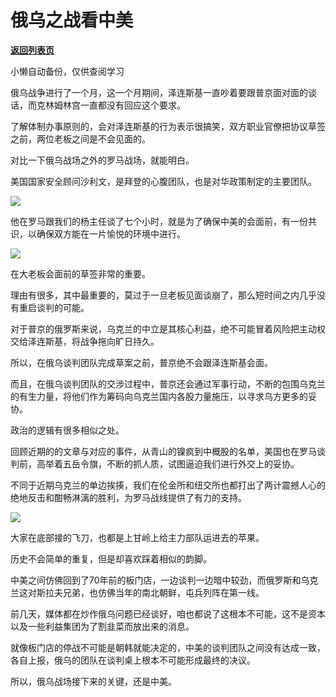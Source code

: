 # 俄乌之战看中美

[**返回列表页**](/gzh/政事堂2019)

小懒自动备份，仅供查阅学习

俄乌战争进行了一个月，这一个月期间，泽连斯基一直吵着要跟普京面对面的谈话，而克林姆林宫一直都没有回应这个要求。

  

了解体制办事原则的，会对泽连斯基的行为表示很搞笑，双方职业官僚把协议草签之前，两位老板之间是不会见面的。  

  

对比一下俄乌战场之外的罗马战场，就能明白。

  

美国国家安全顾问沙利文，是拜登的心腹团队，也是对华政策制定的主要团队。

  

![](https://mmbiz.qpic.cn/mmbiz_png/rxhS23yu8cMTkXNEc23UZghIrxd5ibtPAwFK6pufz5M3rOpeic34WHU5aH8MozdjKz38BlZTXNic4QMIfropQEulg/640?wx_fmt=png)

  

他在罗马跟我们的杨主任谈了七个小时，就是为了确保中美的会面前，有一份共识，以确保双方能在一片愉悦的环境中进行。

  

![](https://mmbiz.qpic.cn/mmbiz_jpg/rxhS23yu8cMTkXNEc23UZghIrxd5ibtPAJFnslG3qudyjdTPycQmGeFd7p1IGvDgFgZs2g6iatgzxd9Re7zocNAQ/640?wx_fmt=jpeg)

  

在大老板会面前的草签非常的重要。

  

理由有很多，其中最重要的，莫过于一旦老板见面谈崩了，那么短时间之内几乎没有重启谈判的可能。

  

对于普京的俄罗斯来说，乌克兰的中立是其核心利益，绝不可能冒着风险把主动权交给泽连斯基，将战争拖向旷日持久。

  

所以，在俄乌谈判团队完成草案之前，普京绝不会跟泽连斯基会面。  

  

而且，在俄乌谈判团队的交涉过程中，普京还会通过军事行动，不断的包围乌克兰的有生力量，将他们作为筹码向乌克兰国内各股力量施压，以寻求乌方更多的妥协。

  

政治的逻辑有很多相似之处。

  

回顾近期的的文章与对应的事件，从青山的镍疯到中概股的名单，美国也在罗马谈判前，高举着五岳令旗，不断的抓人质，试图逼迫我们进行外交上的妥协。  

  

不同于近期乌克兰的单边挨揍，我们在伦金所和纽交所也都打出了两计震撼人心的绝地反击和酣畅淋漓的胜利，为罗马战线提供了有力的支持。  

  

![](https://mmbiz.qpic.cn/mmbiz_jpg/rxhS23yu8cMTkXNEc23UZghIrxd5ibtPALjMt8CGkEC1AmX1VDbPCN4y7UoxicHRsXPr0VhSAwWezmiaEpgH4MBtg/640?wx_fmt=jpeg)

  

大家在底部接的飞刀，也都是上甘岭上给主力部队运进去的苹果。

  

历史不会简单的重复，但是却喜欢踩着相似的韵脚。  

  

中美之间仿佛回到了70年前的板门店，一边谈判一边暗中较劲，而俄罗斯和乌克兰这对斯拉夫兄弟，也仿佛当年的南北朝鲜，屯兵列阵在第一线。  

  

前几天，媒体都在炒作俄乌问题已经谈好，咱也都说了这根本不可能，这不是资本以及一些利益集团为了割韭菜而放出来的消息。  

  

就像板门店的停战不可能是朝韩就能决定的，中美的谈判团队之间没有达成一致，各自上报，俄乌的团队在谈判桌上根本不可能形成最终的决议。

  

所以，俄乌战场接下来的关键，还是中美。  

  

  

